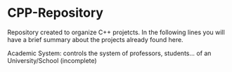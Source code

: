 # CPP-Repository

Repository created to organize C++ projetcts. In the following lines you will have a brief summary about the projects already found here.

Academic System: controls the system of professors, students... of an University/School (incomplete)
